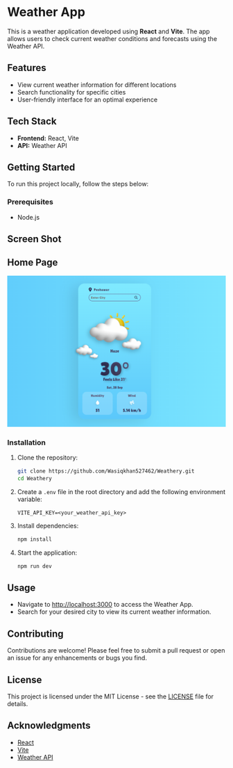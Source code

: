 
# Weather App

This is a weather application developed using **React** and **Vite**. The app allows users to check current weather conditions and forecasts using the Weather API.

## Features

- View current weather information for different locations
- Search functionality for specific cities
- User-friendly interface for an optimal experience

## Tech Stack

- **Frontend:** React, Vite
- **API:** Weather API

## Getting Started

To run this project locally, follow the steps below:

### Prerequisites

- Node.js

## Screen Shot

## Home Page
![Home Page](https://github.com/Wasiqkhan527462/Weathery/blob/6dbfcfea6a4742baf2e7b1ea8690dbe6e8ec6f44/Weather%20App.png)


### Installation

1. Clone the repository:
   ```bash
   git clone https://github.com/Wasiqkhan527462/Weathery.git
   cd Weathery
   ```

2. Create a `.env` file in the root directory and add the following environment variable:
   ```plaintext
   VITE_API_KEY=<your_weather_api_key>
   ```

3. Install dependencies:
   ```bash
   npm install
   ```

4. Start the application:
   ```bash
   npm run dev
   ```

## Usage

- Navigate to [http://localhost:3000](http://localhost:3000) to access the Weather App.
- Search for your desired city to view its current weather information.

## Contributing

Contributions are welcome! Please feel free to submit a pull request or open an issue for any enhancements or bugs you find.

## License

This project is licensed under the MIT License - see the [LICENSE](LICENSE) file for details.

## Acknowledgments

- [React](https://reactjs.org/)
- [Vite](https://vitejs.dev/)
- [Weather API](https://openweathermap.org/api)
```
